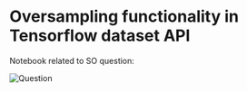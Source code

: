 # Oversampling functionality in Tensorflow dataset API

Notebook related to SO question:

![Question](https://stackoverflow.com/questions/47236465/oversampling-functionality-in-tensorflow-dataset-api/47236466?noredirect=1#comment81751368_47236466)

